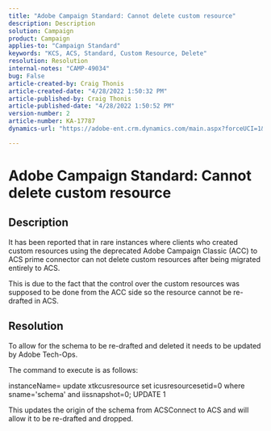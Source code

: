 ```yaml
---
title: "Adobe Campaign Standard: Cannot delete custom resource"
description: Description
solution: Campaign
product: Campaign
applies-to: "Campaign Standard"
keywords: "KCS, ACS, Standard, Custom Resource, Delete"
resolution: Resolution
internal-notes: "CAMP-49034"
bug: False
article-created-by: Craig Thonis
article-created-date: "4/28/2022 1:50:32 PM"
article-published-by: Craig Thonis
article-published-date: "4/28/2022 1:50:52 PM"
version-number: 2
article-number: KA-17787
dynamics-url: "https://adobe-ent.crm.dynamics.com/main.aspx?forceUCI=1&pagetype=entityrecord&etn=knowledgearticle&id=2fd7af29-fac6-ec11-a7b6-0022480a10ee"

---
```

# Adobe Campaign Standard: Cannot delete custom resource

## Description


It has been reported that in rare instances where clients who created custom resources using the deprecated Adobe Campaign Classic (ACC) to ACS prime connector can not delete custom resources after being migrated entirely to ACS.

This is due to the fact that the control over the custom resources was supposed to be done from the ACC side so the resource cannot be re-drafted in ACS.


## Resolution


To allow for the schema to be re-drafted and deleted it needs to be updated by Adobe Tech-Ops.

The command to execute is as follows:

instanceName= update xtkcusresource set icusresourcesetid=0 where sname='schema' and iissnapshot=0; UPDATE 1

This updates the origin of the schema from ACSConnect to ACS and will allow it to be re-drafted and dropped.
